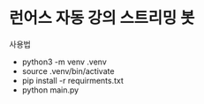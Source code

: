 # 런어스 자동 강의 스트리밍 봇
사용법
- python3 -m venv .venv
- source .venv/bin/activate
- pip install -r requirments.txt
- python main.py